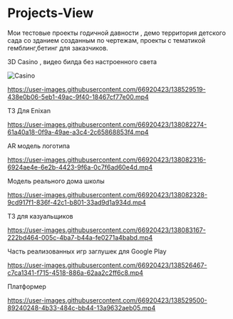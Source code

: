 # Projects-View
Мои тестовые проекты годичной давности , демо территория детского сада со зданием созданным по чертежам, проекты с тематикой гемблинг,бетинг для заказчиков.


3D Casino , видео билда без настроенного света

![Casino](https://user-images.githubusercontent.com/66920423/138529416-ed9ab65a-f41e-4211-90d3-d8e152ce8e36.jpg)


https://user-images.githubusercontent.com/66920423/138529519-438e0b06-5eb1-49ac-9f40-18467cf77e00.mp4


ТЗ Для Enixan

https://user-images.githubusercontent.com/66920423/138082274-61a40a18-0f9a-49ae-a3c4-2c65868853f4.mp4

AR модель логотипа

https://user-images.githubusercontent.com/66920423/138082316-6924ae4e-6e2b-4423-9f6a-0c7f6ad60e4d.mp4

Модель реального дома школы

https://user-images.githubusercontent.com/66920423/138082328-9cd917f1-836f-42c1-b801-33ad9d1a934d.mp4

ТЗ для казуальщиков

https://user-images.githubusercontent.com/66920423/138083167-222bd464-005c-4ba7-b44a-fe0271a4babd.mp4

Часть реализованных игр заглушек для Google Play

https://user-images.githubusercontent.com/66920423/138526467-c7ca1341-f715-4518-886a-62aa2c2ff6c8.mp4

Платформер 


https://user-images.githubusercontent.com/66920423/138529500-89240248-4b33-484c-bb44-13a9632aeb05.mp4

